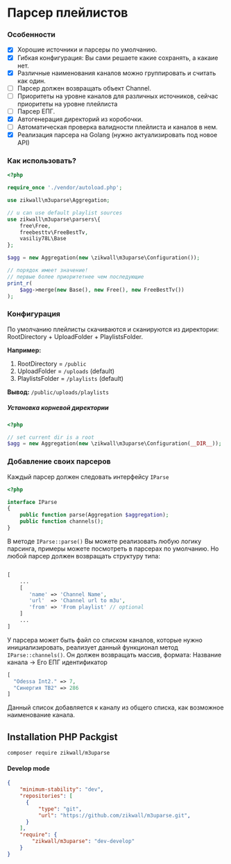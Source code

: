 # Парсер плейлистов

### Особенности

- [x] Хорошие источники и парсеры по умолчанию.
- [x] Гибкая конфигурация: Вы сами решаете какие сохранять, а какаие нет.
- [x] Различные наименования каналов можно группировать и считать как один.
- [ ] Парсер должен возвращать объект Channel.
- [ ] Приоритеты на уровне каналов для различных источников, сейчас приоритеты на уровне плейлиста
- [ ] Парсер ЕПГ.
- [x] Автогенерация директорий из коробочки.
- [ ] Автоматическая проверка валидности плейлиста и каналов в нем.
- [x] Реализация парсера на Golang (нужно актуализировать под новое API)

### Как использовать?

```php
<?php

require_once './vendor/autoload.php';

use zikwall\m3uparse\Aggregation;

// u can use default playlist sources
use zikwall\m3uparse\parsers\{
    free\Free,
    freebesttv\FreeBestTv,
    vasiliy78L\Base
};

$agg = new Aggregation(new \zikwall\m3uparse\Configuration());

// порядок имеет значение!
// первые более приоритетнее чем последующие
print_r(
    $agg->merge(new Base(), new Free(), new FreeBestTv())
);

```

### Конфигурация

По умолчанию плейлисты скачиваются и сканируются из директории: RootDirectory + UploadFolder + PlaylistsFolder.

**Например:**

1. RootDirectory = `/public`
2. UploadFolder = `/uploads` (default)
3. PlaylistsFolder = `/playlists` (default)

**Вывод:** `/public/uploads/playlists`

##### Установка корневой директории

```php
<?php

// set current dir is a root
$agg = new Aggregation(new \zikwall\m3uparse\Configuration(__DIR__));

```

### Добавление своих парсеров

Каждый парсер должен следовать интерфейсу `IParse`

```php
<?php

interface IParse
{
    public function parse(Aggregation $aggregation);
    public function channels();
}

```

В методе `IParse::parse()` Вы можете реализовать любую логику парсинга, примеры можете посмотреть в парсерах по умолчанию.
Но любой парсер должен возвращать структуру типа:

```php

[
    ...
    [
       'name' => 'Channel Name',
       'url'  => 'Channel url to m3u',
       'from' => 'From playlist' // optional
    ]
    ...
]

```

У парсера может быть файл со списком каналов, которые нужно инициализировать, реализует данный функционал метод `IParse::channels()`.
Он должен возвращать массив, формата: Название канала -> Его ЕПГ идентификатор

```php
[
  "Odessa Int2." => 7,
  "Синергия ТВ2" => 286
]
```

Данный список добавляется к каналу из общего списка, как возможное наименование канала.

## Installation PHP Packgist

`composer require zikwall/m3uparse`

#### Develop mode

```json
{
    "minimum-stability": "dev",
    "repositories": [
      {
    	  "type": "git",
    	  "url": "https://github.com/zikwall/m3uparse.git",
      }
    ],
    "require": {
    	"zikwall/m3uparse": "dev-develop"
    }
}
```
